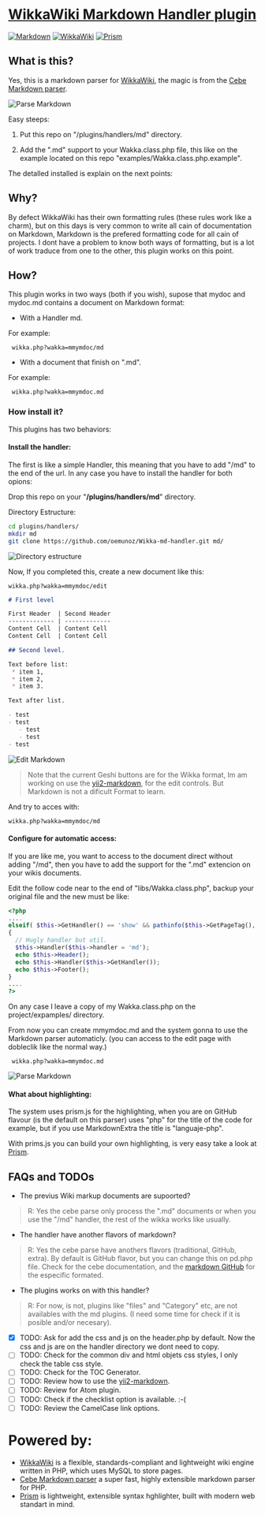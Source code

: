 # [WikkaWiki Markdown Handler plugin](https://github.com/oemunoz/Wikka-md-handler)

[![Markdown](https://github.com/oemunoz/Wikka-md-handler/raw/master/images/Markdown.png)](http://markdown.cebe.cc)
[![WikkaWiki](https://github.com/oemunoz/Wikka-md-handler/raw/master/images/wizard.gif)](http://wikkawiki.org/HomePage)
[![Prism](https://github.com/oemunoz/Wikka-md-handler/raw/master/images/prism-syntaxhighlighter.png)](http://prismjs.com/)

## What is this?

Yes, this is a markdown parser for [WikkaWiki](http://wikkawiki.org/HomePage), the magic is from the [Cebe Markdown parser](http://markdown.cebe.cc/).

![Parse Markdown](https://github.com/oemunoz/Wikka-md-handler/raw/master/images/mmymdoc_parse.png)

Easy steeps:

1. Put this repo on "/plugins/handlers/md" directory.

2. Add the ".md" support to your Wakka.class.php file, this like on the example located on this repo "examples/Wakka.class.php.example".

The detalled installed is explain on the next points:

## Why?

By defect WikkaWiki has their own formatting rules (these rules work like a charm), but on this days is very common to write all cain of documentation on Markdown, Markdown is the prefered formatting code for all cain of projects. I dont have a problem to know both ways of formatting, but is a lot of work traduce from one to the other, this plugin works on this point.

## How?

This plugin works in two ways (both if you wish), supose that mydoc and mydoc.md contains a document on Markdown format:

* With a Handler md.

For example:

```
 wikka.php?wakka=mmymdoc/md
```

* With a document that finish on ".md".

For example:

```
 wikka.php?wakka=mmymdoc.md
```

### How install it?

This plugins has two behaviors:

#### Install the handler:

The first is like a simple Handler, this meaning that you have to add "/md" to the end of the url. In any case you have to install the handler for both opions:

Drop this repo on your "**/plugins/handlers/md**" directory.

Directory Estructure:

```bash
cd plugins/handlers/
mkdir md
git clone https://github.com/oemunoz/Wikka-md-handler.git md/
```

![Directory estructure](https://github.com/oemunoz/Wikka-md-handler/raw/master/images/md_handler.png)

Now, If you completed this, create a new document like this:

```
wikka.php?wakka=mmymdoc/edit
```

~~~~markdown
# First level

First Header  | Second Header
------------- | -------------
Content Cell  | Content Cell
Content Cell  | Content Cell

## Second level.

Text before list:
 * item 1,
 * item 2,
 * item 3.

Text after list.

- test
- test
   - test
   - test
- test
~~~~

![Edit Markdown](https://github.com/oemunoz/Wikka-md-handler/raw/master/images/mmymdoc_edit.png)

> Note that the current Geshi buttons are for the Wikka format, Im am working on use the [yii2-markdown](https://github.com/kartik-v/yii2-markdown), for the edit controls. But Markdown is not a dificult Format to learn.

And try to acces with:

```
wikka.php?wakka=mmymdoc/md
```

#### Configure for automatic access:

If you are like me, you want to access to the document direct without adding "/md", then you have to add the support for the ".md" extencion on your wikis documents.

Edit the follow code near to the end of "libs/Wakka.class.php", backup your original file and the new must be like:

```php
<?php
....
elseif( $this->GetHandler() == 'show' && pathinfo($this->GetPageTag(), PATHINFO_EXTENSION) == 'md' && $this->page['body'] != '' )
{
  // Hugly handler but util.
  $this->Handler($this->handler = 'md');
  echo $this->Header();
  echo $this->Handler($this->GetHandler());
  echo $this->Footer();
}
....
?>
```
On any case I leave a copy of my Wakka.class.php on the project/expamples/ directory.

From now you can create mmymdoc.md and the system gonna to use the Markdown parser automaticly. (you can access to the edit page with dobleclik like the normal way.)

```
 wikka.php?wakka=mmymdoc.md
```

![Parse Markdown](https://github.com/oemunoz/Wikka-md-handler/raw/master/images/mmymdoc_parse.png)

#### What about highlighting:

The system uses prism.js for the highlighting, when you are on GitHub flavour (is the default on this parser) uses "php" for the title of the code for example, but if you use MarkdownExtra the title is "languaje-php".

With prims.js you can build your own highlighting, is very easy take a look at [Prism](http://prismjs.com).

## FAQs and TODOs

- The previus Wiki markup documents are supoorted?

> R: Yes the cebe parse only process the ".md" documents or when you use the "/md" handler, the rest of the wikka works like usually.

- The handler have another flavors of markdown?

> R: Yes the cebe parse have anothers flavors (traditional, GitHub, extra). By default is GitHub flavor, but you can change this on pd.php file. Check for the cebe documentation, and the [markdown GitHub]( https://help.github.com/articles/github-flavored-markdown) for the especific formated.

- The plugins works on with this handler?

> R: For now, is not, plugins like "files" and "Category" etc, are not availables with the md plugins. (I need some time for check if it is posible and/or necesary).

- [x] TODO: Ask for add the css and js on the header.php by default. Now the css and js are on the handler directory we dont need to copy.
- [ ] TODO: Check for the common div and html objets css styles, I only check the table css style.
- [ ] TODO: Check for the TOC Generator.
- [ ] TODO: Review how to use the [yii2-markdown](https://github.com/kartik-v/yii2-markdown).
- [ ] TODO: Review for Atom plugin.
- [ ] TODO: Check if the checklist option is available. :-(
- [ ] TODO: Review the CamelCase link options.

# Powered by:
- [WikkaWiki](http://wikkawiki.org/HomePage) is a flexible, standards-compliant and lightweight wiki engine written in PHP, which uses MySQL to store pages.
- [Cebe Markdown parser](http://markdown.cebe.cc) a super fast, highly extensible markdown parser for PHP.
- [Prism](http://prismjs.com) is lightweight, extensible syntax hghlighter, built with modern web standart in mind.
